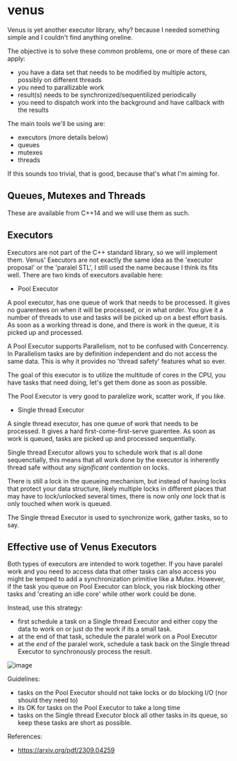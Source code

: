 # venus

Venus is yet another executor library, why? because I needed something simple and I couldn't find anything oneline.

The objective is to solve these common problems, one or more of these can apply:

* you have a data set that needs to be modified by multiple actors, possibly on different threads
* you need to parallizable work
* result(s) needs to be synchronized/sequentilized periodically
* you need to dispatch work into the background and have callback with the results

The main tools we'll be using are:
* executors (more details below)
* queues
* mutexes 
* threads

If this sounds too trivial, that is good, because that's what I'm aiming for.

## Queues, Mutexes and Threads

These are available from C++14 and we will use them as such.

## Executors

Executors are not part of the C++ standard library, so we will implement them.
Venus' Executors are not exactly the same idea as the 'executor proposal' or the 'paralel STL', I still used the name because I think its fits well. There are two kinds of executors available here:

* Pool Executor

A pool executor, has one queue of work that needs to be processed. It gives no guarentees on when it will be processed, or in what order. You give it a number of threads to use and tasks will be picked up on a best effort basis. As soon as a working thread is done, and there is work in the queue, it is picked up and processed.

A Pool Executor supports Parallelism, not to be confused with Concerrency. In Parallelism tasks are by definition independent and do not access the same data. This is why it provides no 'thread safety' features what so ever.

The goal of this executor is to utilize the multitude of cores in the CPU, you have tasks that need doing, let's get them done as soon as possible.

The Pool Executor is very good to paralelize work, scatter work, if you like.

* Single thread Executor

A single thread executor, has one queue of work that needs to be processed. It gives a hard first-come-first-serve guarentee. As soon as work is queued, tasks are picked up and processed sequentially.

Single thread Executor allows you to schedule work that is all done sequenctially, this means that all work done by the executor is inherently thread safe without any *significant* contention on locks.

There is still a lock in the queueing mechanism, but instead of having locks that protect your data structure, likely multiple locks in different places that may have to lock/unlocked several times, there is now only _one_ lock that is only touched when work is queued.

The Single thread Executor is used to synchronize work, gather tasks, so to say.

## Effective use of Venus Executors

Both types of executors are intended to work together. If you have paralel work and you need to access data that other tasks can also access you might be temped to add a synchronization primitive like a Mutex. However, if the task you queue on Pool Executor can block, you risk blocking other tasks and 'creating an idle core' while other work could be done.

Instead, use this strategy:

* first schedule a task on a Single thread Executor and either copy the data to work on or just do the work if its a small task.
* at the end of that task, schedule the paralel work on a Pool Executor
* at the _end_ of the paralel work, schedule a task back on the Single thread Executor to synchronously process the result.

![image](https://user-images.githubusercontent.com/5933444/176538261-412266f9-ad0f-4fb8-8c6f-4ab8f86ae733.png)

Guidelines:

* tasks on the Pool Executor should not take locks or do blocking I/O (nor should they need to)
* its OK for tasks on the Pool Executor to take a long time
* tasks on the Single thread Executor block all other tasks in its queue, so keep these tasks are short as possible.


References:
- https://arxiv.org/pdf/2309.04259

